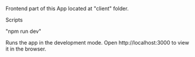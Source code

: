 Frontend part of this App located at "client" folder.

Scripts

"npm run dev"

Runs the app in the development mode.
Open http://localhost:3000 to view it in the browser.
